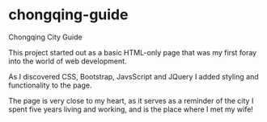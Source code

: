 # chongqing-guide
Chongqing City Guide

This project started out as a basic HTML-only page that was my first foray into the world of web development.

As I discovered CSS, Bootstrap, JavsScript and JQuery I added styling and functionality to the page.

The page is very close to my heart, as it serves as a reminder of the city I spent five years living and working, and is the place where I met my wife!
